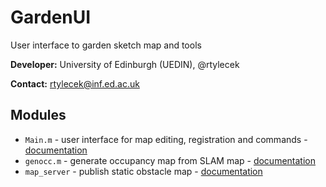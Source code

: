 # GardenUI
 
User interface to garden sketch map and tools

**Developer:** University of Edinburgh (UEDIN), @rtylecek

**Contact:** rtylecek@inf.ed.ac.uk

## Modules

* `Main.m` - user interface for map editing, registration and commands - [documentation](https://gitlab.inf.ed.ac.uk/TrimBot2020/GardenUI/wikis/home)
* `genocc.m` - generate occupancy map from SLAM map - [documentation](https://gitlab.inf.ed.ac.uk/TrimBot2020/GardenUI/wikis/regmap)
* `map_server` - publish static obstacle map - [documentation](http://wiki.ros.org/map_server)
